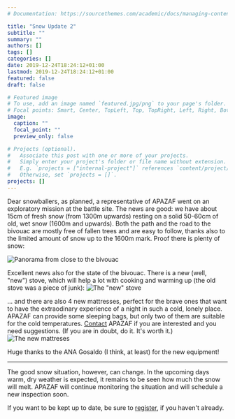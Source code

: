 ```yaml
---
# Documentation: https://sourcethemes.com/academic/docs/managing-content/

title: "Snow Update 2"
subtitle: ""
summary: ""
authors: []
tags: []
categories: []
date: 2019-12-24T18:24:12+01:00
lastmod: 2019-12-24T18:24:12+01:00
featured: false
draft: false

# Featured image
# To use, add an image named `featured.jpg/png` to your page's folder.
# Focal points: Smart, Center, TopLeft, Top, TopRight, Left, Right, BottomLeft, Bottom, BottomRight.
image:
  caption: ""
  focal_point: ""
  preview_only: false

# Projects (optional).
#   Associate this post with one or more of your projects.
#   Simply enter your project's folder or file name without extension.
#   E.g. `projects = ["internal-project"]` references `content/project/deep-learning/index.md`.
#   Otherwise, set `projects = []`.
projects: []
---
```


Dear snowballers, as planned, a representative of APAZAF went on an exploratory mission at the battle site.
The news are good: we have about 15cm of fresh snow (from 1300m upwards) resting on a solid 50-60cm of old, wet snow (1600m and upwards). Both the path and the road to the bivouac are mostly free of fallen trees and are easy to follow, thanks also to the limited amount of snow up to the 1600m mark. Proof there is plenty of snow:

![Panorama from close to the bivouac](/img/post/menegazzi_neve.jpg)

Excellent news also for the state of the bivouac. There is a new (well, "new") stove, which will help a lot with cooking and warming up (the old stove was a piece of junk):
![The "new" stove](/img/post/menegazzi_stufa.jpg)

... and there are also 4 new mattresses, perfect for the brave ones that want to have the extraodinary experience of a night in such a cold, lonely place. APAZAF can provide some sleeping bags, but only two of them are suitable for the cold temperatures. [Contact](/contact) APAZAF if you are interested and you need suggestions. (If you are in doubt, do it. It's worth it.)
![The new mattreses](/img/post/menegazzi_letti.jpg)

Huge thanks to the ANA Gosaldo (I think, at least) for the new equipment!

---

The good snow situation, however, can change. In the upcoming days warm, dry weather is expected, it remains to be seen how much the snow will melt. APAZAF will continue monitoring the situation and will schedule a new inspection soon.

If you want to be kept up to date, be sure to [register](/register), if you haven't already.
